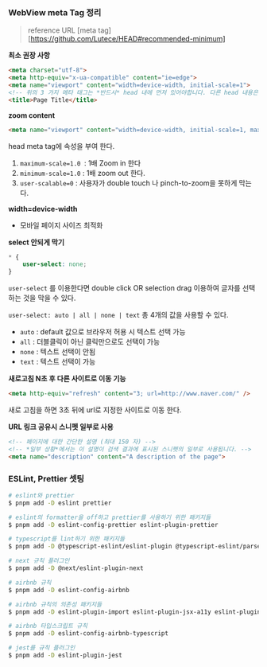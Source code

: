 ### WebView  meta Tag 정리


> reference URL [meta tag][https://github.com/Lutece/HEAD#recommended-minimum]



**최소 권장 사항**

```html
<meta charset="utf-8">
<meta http-equiv="x-ua-compatible" content="ie=edge">
<meta name="viewport" content="width=device-width, initial-scale=1">
<!-- 위의 3 가지 메타 태그는 *반드시* head 내에 먼저 있어야합니다. 다른 head 내용은 이 태그 *뒤에* 와야합니다. -->
<title>Page Title</title>
```


**zoom content**

```html
<meta name="viewport" content="width=device-width, initial-scale=1, maximum-scale=1.0, minimum-scale=1, user-scalable=0">
```


head meta tag에 속성을 부여 한다.
1. `maximum-scale=1.0 `: 1배 Zoom in 한다
2. `minimum-scale=1.0` :  1배 zoom out 한다.
3. `user-scalable=0` : 사용자가 double touch 나 pinch-to-zoom을 못하게 막는다.

**width=device-width**
- 모바일 페이지 사이즈 최적화

**select 안되게 막기**

```css
* {
	user-select: none;
}
```
`user-select` 를 이용한다면  double click OR selection drag  이용하여 글자를 선택하는 것을 막을 수 있다.

`user-select: auto | all | none | text` 총 4개의 값을 사용할 수 있다.

-   `auto` : default 값으로 브라우저 허용 시 텍스트 선택 가능
-   `all` : 더블클릭이 아닌 클릭만으로도 선택이 가능
-   `none` : 텍스트 선택이 안됨
-   `text` : 텍스트 선택이 가능


**새로고침 N초 후 다른 사이트로 이동 기능**
```html
<meta http-equiv="refresh" content="3; url=http://www.naver.com/" />
```

새로 고침을 하면 3초 뒤에 url로 지정한 사이트로 이동 한다.


**URL 링크 공유시 스니펫 일부로 사용**
```html
<!-- 페이지에 대한 간단한 설명 (최대 150 자) -->
<!-- *일부 상황*에서는 이 설명이 검색 결과에 표시된 스니펫의 일부로 사용됩니다. -->
<meta name="description" content="A description of the page">
```

### ESLint, Prettier 셋팅
```bash
# eslint와 prettier
$ pnpm add -D eslint prettier

# eslint의 formatter을 off하고 prettier를 사용하기 위한 패키지들
$ pnpm add -D eslint-config-prettier eslint-plugin-prettier

# typescript를 lint하기 위한 패키지들
$ pnpm add -D @typescript-eslint/eslint-plugin @typescript-eslint/parser

# next 규칙 플러그인
$ pnpm add -D @next/eslint-plugin-next

# airbnb 규칙
$ pnpm add -D eslint-config-airbnb

# airbnb 규칙의 의존성 패키지들
$ pnpm add -D eslint-plugin-import eslint-plugin-jsx-a11y eslint-plugin-react eslint-plugin-react-hooks

# airbnb 타입스크립트 규칙
$ pnpm add -D eslint-config-airbnb-typescript

# jest를 규칙 플러그인
$ pnpm add -D eslint-plugin-jest
```
